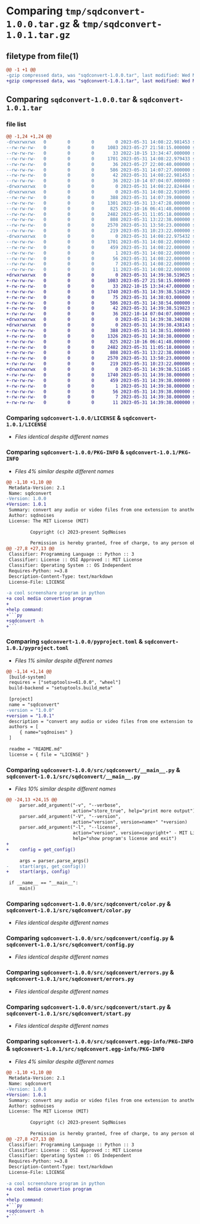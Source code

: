 # Comparing `tmp/sqdconvert-1.0.0.tar.gz` & `tmp/sqdconvert-1.0.1.tar.gz`

## filetype from file(1)

```diff
@@ -1 +1 @@
-gzip compressed data, was "sqdconvert-1.0.0.tar", last modified: Wed May 31 14:08:22 2023, max compression
+gzip compressed data, was "sqdconvert-1.0.1.tar", last modified: Wed May 31 14:39:38 2023, max compression
```

## Comparing `sqdconvert-1.0.0.tar` & `sqdconvert-1.0.1.tar`

### file list

```diff
@@ -1,24 +1,24 @@
-drwxrwxrwx   0        0        0        0 2023-05-31 14:08:22.981453 sqdconvert-1.0.0/
--rw-rw-rw-   0        0        0     1083 2023-05-27 21:58:15.000000 sqdconvert-1.0.0/LICENSE
--rw-rw-rw-   0        0        0       33 2022-10-15 13:34:47.000000 sqdconvert-1.0.0/MANIFEST.in
--rw-rw-rw-   0        0        0     1701 2023-05-31 14:08:22.979433 sqdconvert-1.0.0/PKG-INFO
--rw-rw-rw-   0        0        0       36 2023-05-27 22:00:40.000000 sqdconvert-1.0.0/README.md
--rw-rw-rw-   0        0        0      586 2023-05-31 14:07:27.000000 sqdconvert-1.0.0/pyproject.toml
--rw-rw-rw-   0        0        0       42 2023-05-31 14:08:22.981453 sqdconvert-1.0.0/setup.cfg
--rw-rw-rw-   0        0        0       36 2022-10-14 07:04:07.000000 sqdconvert-1.0.0/setup.py
-drwxrwxrwx   0        0        0        0 2023-05-31 14:08:22.824484 sqdconvert-1.0.0/src/
-drwxrwxrwx   0        0        0        0 2023-05-31 14:08:22.910095 sqdconvert-1.0.0/src/sqdconvert/
--rw-rw-rw-   0        0        0      388 2023-05-31 14:07:39.000000 sqdconvert-1.0.0/src/sqdconvert/__init__.py
--rw-rw-rw-   0        0        0     1301 2023-05-31 13:47:28.000000 sqdconvert-1.0.0/src/sqdconvert/__main__.py
--rw-rw-rw-   0        0        0      825 2022-10-16 06:41:48.000000 sqdconvert-1.0.0/src/sqdconvert/color.py
--rw-rw-rw-   0        0        0     2482 2023-05-31 11:05:18.000000 sqdconvert-1.0.0/src/sqdconvert/config.py
--rw-rw-rw-   0        0        0      808 2023-05-31 13:22:38.000000 sqdconvert-1.0.0/src/sqdconvert/errors.py
--rw-rw-rw-   0        0        0     2570 2023-05-31 13:50:23.000000 sqdconvert-1.0.0/src/sqdconvert/start.py
--rw-rw-rw-   0        0        0      219 2023-05-31 10:23:22.000000 sqdconvert-1.0.0/src/sqdconvert/utils.py
-drwxrwxrwx   0        0        0        0 2023-05-31 14:08:22.975432 sqdconvert-1.0.0/src/sqdconvert.egg-info/
--rw-rw-rw-   0        0        0     1701 2023-05-31 14:08:22.000000 sqdconvert-1.0.0/src/sqdconvert.egg-info/PKG-INFO
--rw-rw-rw-   0        0        0      459 2023-05-31 14:08:22.000000 sqdconvert-1.0.0/src/sqdconvert.egg-info/SOURCES.txt
--rw-rw-rw-   0        0        0        1 2023-05-31 14:08:22.000000 sqdconvert-1.0.0/src/sqdconvert.egg-info/dependency_links.txt
--rw-rw-rw-   0        0        0       56 2023-05-31 14:08:22.000000 sqdconvert-1.0.0/src/sqdconvert.egg-info/entry_points.txt
--rw-rw-rw-   0        0        0        7 2023-05-31 14:08:22.000000 sqdconvert-1.0.0/src/sqdconvert.egg-info/requires.txt
--rw-rw-rw-   0        0        0       11 2023-05-31 14:08:22.000000 sqdconvert-1.0.0/src/sqdconvert.egg-info/top_level.txt
+drwxrwxrwx   0        0        0        0 2023-05-31 14:39:38.519025 sqdconvert-1.0.1/
+-rw-rw-rw-   0        0        0     1083 2023-05-27 21:58:15.000000 sqdconvert-1.0.1/LICENSE
+-rw-rw-rw-   0        0        0       33 2022-10-15 13:34:47.000000 sqdconvert-1.0.1/MANIFEST.in
+-rw-rw-rw-   0        0        0     1740 2023-05-31 14:39:38.516829 sqdconvert-1.0.1/PKG-INFO
+-rw-rw-rw-   0        0        0       75 2023-05-31 14:38:03.000000 sqdconvert-1.0.1/README.md
+-rw-rw-rw-   0        0        0      586 2023-05-31 14:38:54.000000 sqdconvert-1.0.1/pyproject.toml
+-rw-rw-rw-   0        0        0       42 2023-05-31 14:39:38.519823 sqdconvert-1.0.1/setup.cfg
+-rw-rw-rw-   0        0        0       36 2022-10-14 07:04:07.000000 sqdconvert-1.0.1/setup.py
+drwxrwxrwx   0        0        0        0 2023-05-31 14:39:38.340208 sqdconvert-1.0.1/src/
+drwxrwxrwx   0        0        0        0 2023-05-31 14:39:38.438143 sqdconvert-1.0.1/src/sqdconvert/
+-rw-rw-rw-   0        0        0      388 2023-05-31 14:38:51.000000 sqdconvert-1.0.1/src/sqdconvert/__init__.py
+-rw-rw-rw-   0        0        0     1326 2023-05-31 14:38:38.000000 sqdconvert-1.0.1/src/sqdconvert/__main__.py
+-rw-rw-rw-   0        0        0      825 2022-10-16 06:41:48.000000 sqdconvert-1.0.1/src/sqdconvert/color.py
+-rw-rw-rw-   0        0        0     2482 2023-05-31 11:05:18.000000 sqdconvert-1.0.1/src/sqdconvert/config.py
+-rw-rw-rw-   0        0        0      808 2023-05-31 13:22:38.000000 sqdconvert-1.0.1/src/sqdconvert/errors.py
+-rw-rw-rw-   0        0        0     2570 2023-05-31 13:50:23.000000 sqdconvert-1.0.1/src/sqdconvert/start.py
+-rw-rw-rw-   0        0        0      219 2023-05-31 10:23:22.000000 sqdconvert-1.0.1/src/sqdconvert/utils.py
+drwxrwxrwx   0        0        0        0 2023-05-31 14:39:38.511685 sqdconvert-1.0.1/src/sqdconvert.egg-info/
+-rw-rw-rw-   0        0        0     1740 2023-05-31 14:39:38.000000 sqdconvert-1.0.1/src/sqdconvert.egg-info/PKG-INFO
+-rw-rw-rw-   0        0        0      459 2023-05-31 14:39:38.000000 sqdconvert-1.0.1/src/sqdconvert.egg-info/SOURCES.txt
+-rw-rw-rw-   0        0        0        1 2023-05-31 14:39:38.000000 sqdconvert-1.0.1/src/sqdconvert.egg-info/dependency_links.txt
+-rw-rw-rw-   0        0        0       56 2023-05-31 14:39:38.000000 sqdconvert-1.0.1/src/sqdconvert.egg-info/entry_points.txt
+-rw-rw-rw-   0        0        0        7 2023-05-31 14:39:38.000000 sqdconvert-1.0.1/src/sqdconvert.egg-info/requires.txt
+-rw-rw-rw-   0        0        0       11 2023-05-31 14:39:38.000000 sqdconvert-1.0.1/src/sqdconvert.egg-info/top_level.txt
```

### Comparing `sqdconvert-1.0.0/LICENSE` & `sqdconvert-1.0.1/LICENSE`

 * *Files identical despite different names*

### Comparing `sqdconvert-1.0.0/PKG-INFO` & `sqdconvert-1.0.1/PKG-INFO`

 * *Files 4% similar despite different names*

```diff
@@ -1,10 +1,10 @@
 Metadata-Version: 2.1
 Name: sqdconvert
-Version: 1.0.0
+Version: 1.0.1
 Summary: convert any audio or video files from one extension to another!
 Author: sqdnoises
 License: The MIT License (MIT)
         
         Copyright (c) 2023-present SqdNoises
         
         Permission is hereby granted, free of charge, to any person obtaining a
@@ -27,8 +27,13 @@
 Classifier: Programming Language :: Python :: 3
 Classifier: License :: OSI Approved :: MIT License
 Classifier: Operating System :: OS Independent
 Requires-Python: >=3.8
 Description-Content-Type: text/markdown
 License-File: LICENSE
 
-a cool screenshare program in python
+a cool media convertion program
+
+help command:
+```py
+sqdconvert -h
+```
```

### Comparing `sqdconvert-1.0.0/pyproject.toml` & `sqdconvert-1.0.1/pyproject.toml`

 * *Files 1% similar despite different names*

```diff
@@ -1,14 +1,14 @@
 [build-system]
 requires = ["setuptools>=61.0.0", "wheel"]
 build-backend = "setuptools.build_meta"
 
 [project]
 name = "sqdconvert"
-version = "1.0.0"
+version = "1.0.1"
 description = "convert any audio or video files from one extension to another!"
 authors = [
     { name="sqdnoises" }
 ]
 
 readme = "README.md"
 license = { file = "LICENSE" }
```

### Comparing `sqdconvert-1.0.0/src/sqdconvert/__main__.py` & `sqdconvert-1.0.1/src/sqdconvert/__main__.py`

 * *Files 10% similar despite different names*

```diff
@@ -24,13 +24,15 @@
     parser.add_argument("-v", "--verbose",
                         action="store_true", help="print more output")
     parser.add_argument("-V", "--version",
                         action="version", version=name+" "+version)
     parser.add_argument("-l", "--license",
                         action="version", version=copyright+" - MIT License. For more information see: https://opensource.org/license/mit/",
                         help="show program's license and exit")
+    
+    config = get_config()
 
     args = parser.parse_args()
-    start(args, get_config())
+    start(args, config)
 
 if __name__ == "__main__":
     main()
```

### Comparing `sqdconvert-1.0.0/src/sqdconvert/color.py` & `sqdconvert-1.0.1/src/sqdconvert/color.py`

 * *Files identical despite different names*

### Comparing `sqdconvert-1.0.0/src/sqdconvert/config.py` & `sqdconvert-1.0.1/src/sqdconvert/config.py`

 * *Files identical despite different names*

### Comparing `sqdconvert-1.0.0/src/sqdconvert/errors.py` & `sqdconvert-1.0.1/src/sqdconvert/errors.py`

 * *Files identical despite different names*

### Comparing `sqdconvert-1.0.0/src/sqdconvert/start.py` & `sqdconvert-1.0.1/src/sqdconvert/start.py`

 * *Files identical despite different names*

### Comparing `sqdconvert-1.0.0/src/sqdconvert.egg-info/PKG-INFO` & `sqdconvert-1.0.1/src/sqdconvert.egg-info/PKG-INFO`

 * *Files 4% similar despite different names*

```diff
@@ -1,10 +1,10 @@
 Metadata-Version: 2.1
 Name: sqdconvert
-Version: 1.0.0
+Version: 1.0.1
 Summary: convert any audio or video files from one extension to another!
 Author: sqdnoises
 License: The MIT License (MIT)
         
         Copyright (c) 2023-present SqdNoises
         
         Permission is hereby granted, free of charge, to any person obtaining a
@@ -27,8 +27,13 @@
 Classifier: Programming Language :: Python :: 3
 Classifier: License :: OSI Approved :: MIT License
 Classifier: Operating System :: OS Independent
 Requires-Python: >=3.8
 Description-Content-Type: text/markdown
 License-File: LICENSE
 
-a cool screenshare program in python
+a cool media convertion program
+
+help command:
+```py
+sqdconvert -h
+```
```

